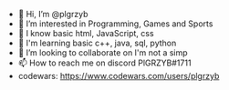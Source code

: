 - 👋 Hi, I’m @plgrzyb
- 👀 I’m interested in Programming, Games and Sports
- 🌱 I know basic html, JavaScript, css
- 🌱 I'm learning basic c++, java, sql, python
- 💞️ I’m looking to collaborate on I'm not a simp
- 📫 How to reach me on discord PlGRZYB#1711
- codewars: https://www.codewars.com/users/plgrzyb
<!---
plgrzyb/plgrzyb is a ✨ special ✨ repository because its `README.md` (this file) appears on your GitHub profile.
You can click the Preview link to take a look at your changes.
--->
